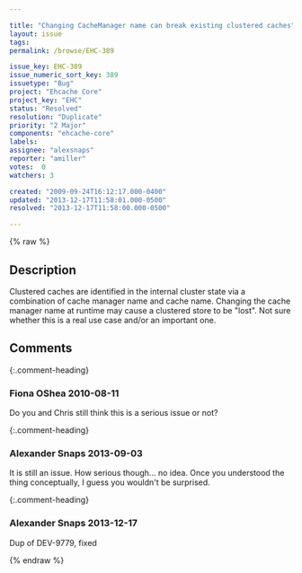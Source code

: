 ```yaml
---

title: "Changing CacheManager name can break existing clustered caches"
layout: issue
tags: 
permalink: /browse/EHC-389

issue_key: EHC-389
issue_numeric_sort_key: 389
issuetype: "Bug"
project: "Ehcache Core"
project_key: "EHC"
status: "Resolved"
resolution: "Duplicate"
priority: "2 Major"
components: "ehcache-core"
labels: 
assignee: "alexsnaps"
reporter: "amiller"
votes:  0
watchers: 3

created: "2009-09-24T16:12:17.000-0400"
updated: "2013-12-17T11:58:01.000-0500"
resolved: "2013-12-17T11:58:00.000-0500"

---
```




{% raw %}



## Description

<div markdown="1" class="description">

Clustered caches are identified in the internal cluster state via a combination of cache manager name and cache name.  Changing the cache manager name at runtime may cause a clustered store to be "lost".  Not sure whether this is a real use case and/or an important one.  

</div>

## Comments


{:.comment-heading}
### **Fiona OShea** <span class="date">2010-08-11</span>

<div markdown="1" class="comment">

Do you and Chris still think this is a serious issue or not?

</div>


{:.comment-heading}
### **Alexander Snaps** <span class="date">2013-09-03</span>

<div markdown="1" class="comment">

It is still an issue. How serious though... no idea. Once you understood the thing conceptually, I guess you wouldn't be surprised.  

</div>


{:.comment-heading}
### **Alexander Snaps** <span class="date">2013-12-17</span>

<div markdown="1" class="comment">

Dup of DEV-9779, fixed

</div>



{% endraw %}
